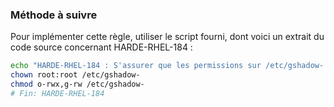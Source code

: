 
### Méthode à suivre

Pour implémenter cette règle, utiliser le script fourni, dont voici un extrait du code source concernant HARDE-RHEL-184 :

``` {.bash .numberLines}
echo "HARDE-RHEL-184 : S'assurer que les permissions sur /etc/gshadow- soient correctes"
chown root:root /etc/gshadow-
chmod o-rwx,g-rw /etc/gshadow-
# Fin: HARDE-RHEL-184
```

